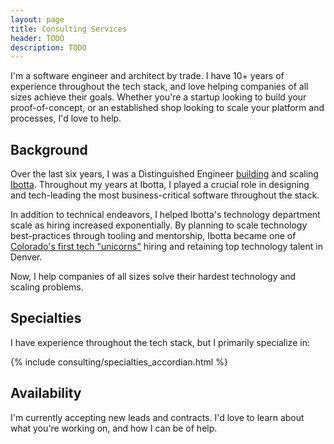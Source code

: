 ```yaml
---
layout: page
title: Consulting Services
header: TODO
description: TODO
---
```


I'm a software engineer and architect by trade. I have 10+ years of experience throughout the
tech stack, and love helping companies of all sizes achieve their goals. Whether
you're a startup looking to build your proof-of-concept, or an established shop
looking to scale your platform and processes, I'd love to help.

## Background

Over the last six years, I was a Distinguished Engineer [building](https://medium.com/building-ibotta)
and scaling [Ibotta](https://ibotta.com/). Throughout my years at Ibotta, I played a crucial role in designing and tech-leading the most business-critical software throughout the stack.

In addition to technical endeavors, I helped Ibotta's technology department scale as hiring increased exponentially. By planning to scale technology best-practices through tooling and mentorship, Ibotta became one of [Colorado's first tech "unicorns"](https://www.builtincolorado.com/2019/08/05/ibotta-series-d-funding-unicorn) hiring and retaining top technology talent in Denver.

Now, I help companies of all sizes solve their hardest technology and scaling problems.

## Specialties

I have experience throughout the tech stack, but I primarily specialize in:

{% include consulting/specialties_accordian.html %}

## Availability

I'm currently accepting new leads and contracts. I'd love to learn about what you're working on, and how I can be of help.
